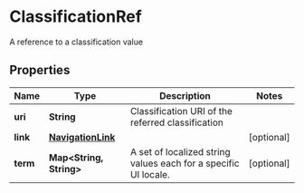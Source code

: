 

# ClassificationRef

A reference to a classification value
## Properties

Name | Type | Description | Notes
------------ | ------------- | ------------- | -------------
**uri** | **String** | Classification URI of the referred classification | 
**link** | [**NavigationLink**](NavigationLink.md) |  |  [optional]
**term** | **Map&lt;String, String&gt;** | A set of localized string values each for a specific UI locale. |  [optional]



